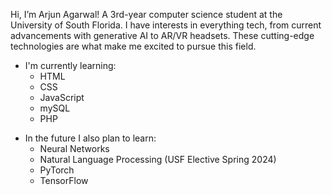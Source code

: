 Hi, I’m Arjun Agarwal! A 3rd-year computer science student at the University of South Florida. I have interests in everything tech, from current advancements with generative AI to AR/VR headsets. These cutting-edge technologies are what make me excited to pursue this field.

- I'm currently learning:
  - HTML
  - CSS
  - JavaScript
  - mySQL
  - PHP
<!-- 
- Classes I'm taking Spring 2024:
  - Analysis of Algorithms
  - Computer Architecture and Lab
  - Natural Language Processing
  - 
-->
- In the future I also plan to learn:
  - Neural Networks
  - Natural Language Processing (USF Elective Spring 2024)
  - PyTorch
  - TensorFlow

<!---
aagarwal32/aagarwal32 is a ✨ special ✨ repository because its `README.md` (this file) appears on your GitHub profile.
You can click the Preview link to take a look at your changes.
--->
